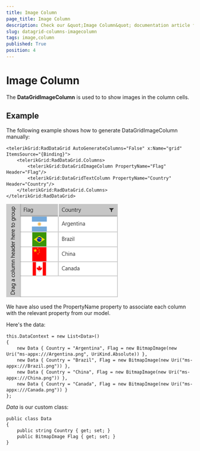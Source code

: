 ```yaml
---
title: Image Column
page_title: Image Column
description: Check our &quot;Image Column&quot; documentation article for RadDataGrid for UWP control.
slug: datagrid-columns-imagecolumn
tags: image,column
published: True
position: 4
---
```


# Image Column

The **DataGridImageColumn** is used to to show images in the column cells.

## Example

The following example shows how to generate DataGridImageColumn manually:

	<telerikGrid:RadDataGrid AutoGenerateColumns="False" x:Name="grid" ItemsSource="{Binding}">
	    <telerikGrid:RadDataGrid.Columns>
	        <telerikGrid:DataGridImageColumn PropertyName="Flag" Header="Flag"/>
	        <telerikGrid:DataGridTextColumn PropertyName="Country" Header="Country"/>
	    </telerikGrid:RadDataGrid.Columns>
	</telerikGrid:RadDataGrid>

![Image Column](images/ImageColumn.png)

We have also used the PropertyName property to associate each column with the relevant property from our model.

Here's the data:

	this.DataContext = new List<Data>()
	{
	    new Data { Country = "Argentina", Flag = new BitmapImage(new Uri("ms-appx:///Argentina.png", UriKind.Absolute)) },
	    new Data { Country = "Brazil", Flag = new BitmapImage(new Uri("ms-appx:///Brazil.png")) },
	    new Data { Country = "China", Flag = new BitmapImage(new Uri("ms-appx:///China.png")) },
	    new Data { Country = "Canada", Flag = new BitmapImage(new Uri("ms-appx:///Canada.png")) }
	};

*Data* is our custom class:

	public class Data
	{
	    public string Country { get; set; }
	    public BitmapImage Flag { get; set; }
	}